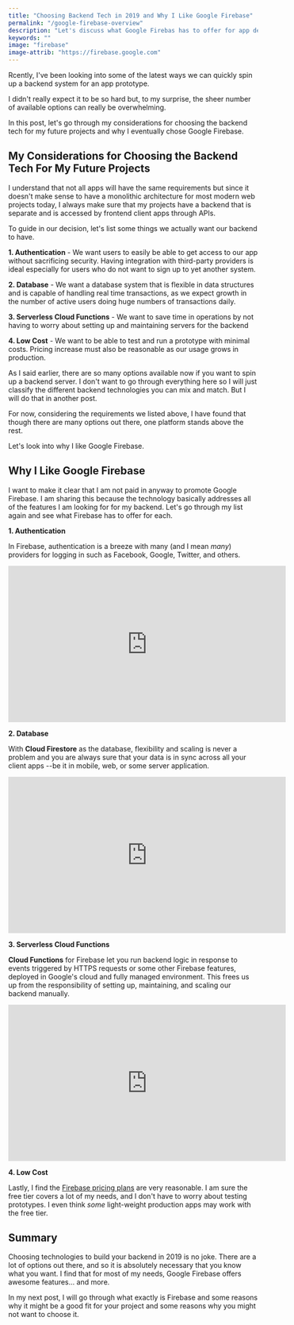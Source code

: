 ```yaml
---
title: "Choosing Backend Tech in 2019 and Why I Like Google Firebase"
permalink: "/google-firebase-overview"
description: "Let's discuss what Google Firebas has to offer for app development in 2019."
keywords: ""
image: "firebase"
image-attrib: "https://firebase.google.com"
---
```


<span class="first-letter">R</span>cently, I've been looking into some of the latest ways we can quickly spin up a backend system for an app prototype.

I didn't really expect it to be so hard but, to my surprise, the sheer number of available options can really be overwhelming.

In this post, let's go through my considerations for choosing the backend tech for my future projects and why I eventually chose Google Firebase.<!--more-->

## My Considerations for Choosing the Backend Tech For My Future Projects

I understand that not all apps will have the same requirements but since it doesn't make sense to have a monolithic architecture for most modern web projects today, I always make sure that my projects have a backend that is separate and is accessed by frontend client apps through APIs.

To guide in our decision, let's list some things we actually want our backend to have.

**1. Authentication** - We want users to easily be able to get access to our app without sacrificing security. Having integration with third-party providers is ideal especially for users who do not want to sign up to yet another system.

**2. Database** - We want a database system that is flexible in  data structures and is capable of handling real time transactions, as we expect growth in the number of active users doing huge numbers of transactions daily.

**3. Serverless Cloud Functions** - We want to save time in operations by not having to worry about setting up and maintaining servers for the backend

**4. Low Cost** - We want to be able to test and run a prototype with minimal costs. Pricing increase must also be reasonable as our usage grows in production.

As I said earlier, there are so many options available now if you want to spin up a backend server. I don't want to go through everything here so I will just classify the different backend technologies you can mix and match. But I will do that in another post.

For now, considering the requirements we listed above, I have found that though there are many options out there, one platform stands above the rest.

Let's look into why I like Google Firebase.

## Why I Like Google Firebase

I want to make it clear that I am not paid in anyway to promote Google Firebase. I am sharing this because the technology basically addresses all of the features I am looking for for my backend. Let's go through my list again and see what Firebase has to offer for each.

**1. Authentication**

In Firebase, authentication is a breeze with many (and I mean *many*) providers for logging in such as Facebook, Google, Twitter, and others.

<div class="embed-container">
<iframe width="560" height="315" src="https://www.youtube.com/embed/8sGY55yxicA" frameborder="0" allow="accelerometer; autoplay; encrypted-media; gyroscope; picture-in-picture" allowfullscreen></iframe>
</div>

**2. Database**

With **Cloud Firestore** as the database, flexibility and scaling is never a problem and you are always sure that your data is in sync across all your client apps --be it in mobile, web, or some server application.

<div class="embed-container">
<iframe width="560" height="315" src="https://www.youtube.com/embed/QcsAb2RR52c" frameborder="0" allow="accelerometer; autoplay; encrypted-media; gyroscope; picture-in-picture" allowfullscreen></iframe>
</div>

**3. Serverless Cloud Functions**

**Cloud Functions** for Firebase let you run backend logic in response to events triggered by HTTPS requests or some other Firebase features, deployed in Google's cloud and fully managed environment. This frees us up from the responsibility of setting up, maintaining, and scaling our backend manually.

<div class="embed-container">
<iframe width="560" height="315" src="https://www.youtube.com/embed/vr0Gfvp5v1A" frameborder="0" allow="accelerometer; autoplay; encrypted-media; gyroscope; picture-in-picture" allowfullscreen></iframe>
</div>

**4. Low Cost**

Lastly, I find the [Firebase pricing plans](https://firebase.google.com/pricing) are very reasonable. I am sure the free tier covers a lot of my needs, and I don't have to worry about testing prototypes. I even think *some* light-weight production apps may work with the free tier.

## Summary

Choosing technologies to build your backend in 2019 is no joke. There are a lot of options out there, and so it is absolutely necessary that you know what you want. I find that for most of my needs, Google Firebase offers awesome features... and more.

In my next post, I will go through what exactly is Firebase and some reasons why it might be a good fit for your project and some reasons why you might not want to choose it.
